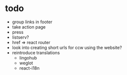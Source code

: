 # todo

- group links in footer
- take action page
- press
- listserv?
- href => react router
- look into creating short urls for ccw using the website?
- reintroduce translations
  - lingohub
  - weglot
  - react-i18n